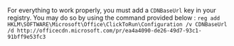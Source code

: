 For everything to work properly, you must add a ```CDNBaseUrl``` key in your registry. You may do so by using the command provided below :
```reg add HKLM\SOFTWARE\Microsoft\Office\ClickToRun\Configuration /v CDNBaseUrl /d http://officecdn.microsoft.com/pr/ea4a4090-de26-49d7-93c1-91bff9e53fc3```
